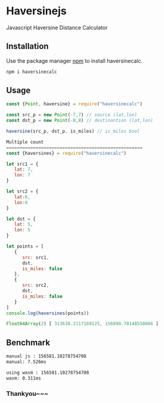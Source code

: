 
# Haversinejs
Javascript Haversine Distance Calculator

## Installation

Use the package manager [npm](https://www.npmjs.com/) to install haversinecalc.

```bash
npm i haversinecalc
```

## Usage

```javascript
const {Point, haversine} = require("haversinecalc")

const src_p = new Point(-7,7) // source (lat,lon)
const dst_p = new Point(-8,8) // destinantion (lat,lon)

haversine(src_p, dst_p, is_miles) // is_miles bool

Multiple count
===================================================
const {haversines} = require("haversinecalc")

let src1 = {
   lat: 7,
   lon: 7
}

let src2 = {
   lat:6,
   lon:6
}

let dst = {
   lat: 5,
   lon: 5
}

let points = [
   {
      src: src1,
      dst,
      is_miles: false
   },
   {
      src: src2,
      dst,
      is_miles: false
   }
]
console.log(haversines(points))

Float64Array(2) [ 313638.2117169125, 156890.78148558066 ]
```

## Benchmark
```bash
manual js : 156581.10278754708
manual: 7.526ms

using wasm : 156581.10278754708
wasm: 0.311ms
```

### Thankyou~~~
